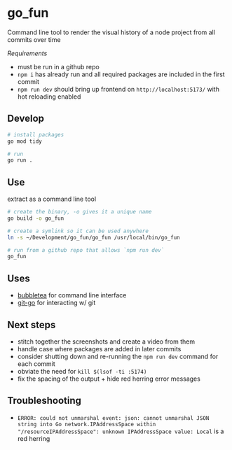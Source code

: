 # go_fun
Command line tool to render the visual history of a node project from all commits over time

*Requirements*
- must be run in a github repo
- `npm i` has already run and all required packages are included in the first commit
- `npm run dev` should bring up frontend on `http://localhost:5173/` with hot reloading enabled

## Develop
```bash
# install packages
go mod tidy

# run 
go run .
```

## Use
extract as a command line tool
```bash
# create the binary, -o gives it a unique name
go build -o go_fun

# create a symlink so it can be used anywhere
ln -s ~/Development/go_fun/go_fun /usr/local/bin/go_fun

# run from a github repo that allows `npm run dev`
go_fun
```

## Uses
- [bubbletea](https://github.com/charmbracelet/bubbletea) for command line interface
- [git-go](https://github.com/go-git/go-git) for interacting w/ git

## Next steps
- stitch together the screenshots and create a video from them
- handle case where packages are added in later commits
- consider shutting down and re-running the `npm run dev` command for each commit 
- obviate the need for `kill $(lsof -ti :5174)`
- fix the spacing of the output + hide red herring error messages

## Troubleshooting
- `ERROR: could not unmarshal event: json: cannot unmarshal JSON string into Go network.IPAddressSpace within "/resourceIPAddressSpace": unknown IPAddressSpace value: Local` is a red herring
